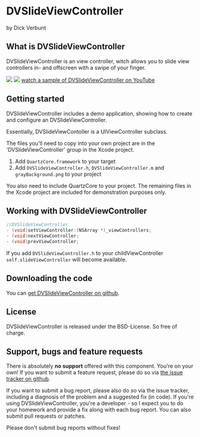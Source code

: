 # DVSlideViewController

by Dick Verbunt

## What is DVSlideViewController

DVSlideViewController is an view controller, witch allows you to slide view controllers in- and offscreen with a swipe of your finger.

![](https://github.com/dickverbunt/DVSlideViewController/raw/master/Screenshots/DVSlideViewController_Screenshot1.png)
![](https://github.com/dickverbunt/DVSlideViewController/raw/master/Screenshots/DVSlideViewController_Screenshot2.png)
[watch a sample of DVSlideViewController on YouTube](http://www.youtube.com/watch?v=p-HCUMs3fTA)

## Getting started

DVSlideViewController includes a demo application, showing how to create and configure an DVSlideViewController.

Essentially, DVSlideViewContoller is a UIViewController subclass.

The files you'll need to copy into your own project are in the 'DVSlideViewController' group in the Xcode project.

1. Add `QuartzCore.framework` to your target
2. Add `DVSlideViewController.h`, `DVSlideViewController.m` and `grayBackground.png` to your project

You also need to include QuartzCore to your project.
The remaining files in the Xcode project are included for demonstration purposes only.

## Working with DVSlideViewController

```objective-c
//DVSlideViewController
- (void)setViewController:(NSArray *)_viewControllers;
- (void)nextViewController;
- (void)prevViewController;
```

If you add `DVSlideViewController.h` to your childViewController `self.slideViewController` will become available.


## Downloading the code

You can [get DVSlideViewController on github](http://github.com/dickverbunt/DVSlideViewController).



## License

DVSlideViewController is released under the BSD-License. So free of charge.


## Support, bugs and feature requests

There is absolutely **no support** offered with this component. You're on your own! If you want to submit a feature request, please do so via [the issue tracker on github](http://github.com/dickverbunt/DVSlideViewController/issues).

If you want to submit a bug report, please also do so via the issue tracker, including a diagnosis of the problem and a suggested fix (in code). If you're using DVSlideViewController, you're a developer - so I expect you to do your homework and provide a fix along with each bug report. You can also submit pull requests or patches.

Please don't submit bug reports without fixes!